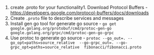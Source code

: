 1. create .proto for your functionality1. Download Protocol Buffers - https://developers.google.com/protocol-buffers/docs/downloads
2. Create `.proto` file to describe services and messages
3. Install gen go tool for generate go source - 
```go get google.golang.org/protobuf/cmd/protoc-gen-go google.golang.org/grpc/cmd/protoc-gen-go-grpc```
4. Use protoc to generate go source - 
```protoc --go_out=. --go_opt=paths=source_relative  --go-grpc_out=. --go-grpc_opt=paths=source_relative  fibonacci/fibonacci.proto```